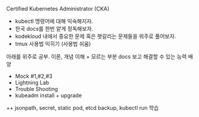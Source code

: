  Certified Kubernetes Administrator (CKA)

- kubectl 명령어에 대해 익숙해지자.
- 한국 docs를 한번 얕게 정독해보자.
- kodekloud 내에서 중요한 문제 혹은 햇갈리는 문제들을 위주로 풀어보자.
- tmux 사용법 익히기 (사용법 쉬움)

아래를 위주로 공부. 이론, 개념 이해 + 모르는 부분 docs 보고 해결할 수 있는 능력 배양

- Mock #1,#2,#3
- Lightning Lab
- Trouble Shooting
- kubeadm install + upgrade

++ jsonpath, secret, static pod, etcd backup, kubectl run 학습
